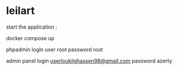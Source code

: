 # leilart

start the application :

docker compose up

phpadmin login 
user root
password root

admin panel login
userloukilghassen98@gmail.com
password azerty
